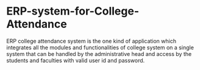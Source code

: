 # ERP-system-for-College-Attendance
ERP college attendance system is the one kind of application which integrates all the modules and  functionalities of college system on a single system that can be handled by the administrative head  and access by the students and faculties with valid user id and password.
